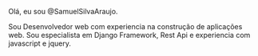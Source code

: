 Olá, eu sou @SamuelSilvaAraujo.

Sou Desenvolvedor web com experiencia na construção de aplicações web. Sou especialista em Django Framework, Rest Api e experiencia com javascript e jquery.
